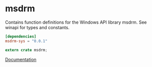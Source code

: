 # msdrm #
Contains function definitions for the Windows API library msdrm. See winapi for types and constants.

```toml
[dependencies]
msdrm-sys = "0.0.1"
```

```rust
extern crate msdrm;
```

[Documentation](https://retep998.github.io/doc/winapi/msdrm/)
